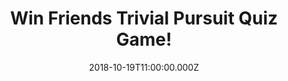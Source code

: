 ---
campaign-uuid: "c-622c2f49-c478-407c-8b11-241270502e25"
type: "Preview"
category: "Entertainment"
date: "2018-10-19T11:00:00.000Z"
end-date: "2018-11-19T23:59:00.000Z"
disable-form: false
is_promoted: false
has_entry_page: true
title: "Win Friends Trivial Pursuit Quiz Game!"
competition-description: "<p>If you are a true Friends fan, you need to test your\
  \ knowledge with the Friends Trivial Pursuit game! We are giving away one of the\
  \ most fun and hilarious boarding games: The Friends Trivial Pursuit Quiz Game!</p>\r\
  \n<p>Do you know everything about this epic tv show? Click below for a chance to\
  \ win!</p>"
hero-header: "Win Friends Trivial Pursuit Quiz Game!"
terms-confirmation: "N/A"
banner-img: "https://assets.expresslyapp.com/asset-0648bc1c-3c1d-4304-9c89-6b03182403dd.jpg"
logo-left-href: "aaa.nme.com"
logo-left-image: "https://assets.expresslyapp.com/asset-8f236b9c-775c-444a-826e-c96d0168fa00.jpg"
logo-left-title: "NME AAA"
bg-image-hero: "https://assets.expresslyapp.com/asset-c7ec0a6a-0b96-4e6b-be52-b1d0251f6e9d.jpg"
bg-image-first: "https://assets.expresslyapp.com/asset-02825f5f-5104-41a4-90df-5ee593e08916.jpg"
section1-content: "<p>This edition contains 600 questions based on all your favourite\
  \ moments from Ross and Rachel’s Vegas wedding, to the classic Holiday Armadillo.\
  \ Test your trivia from Season 1 right through to Season 10 and prepare to be totally\
  \ bamboozled. The game is handy for any Friends fan on the go, requiring no board\
  \ and an easy to carry around in its bitesize wedge case.</p>\r\n<p>Fascinating,\
  \ puzzling and captivating questions that will test your knowledge and memory! Think\
  \ no more and enter the form below for a chance to win this fun game now!</p>\r\n\
  <p>Good luck!</p>"
entry-title: "Win Friends Trivial Pursuit Quiz Game!"
entry-content: "Enter the draw to win Friends Trivial Pursuit Quiz Game by completing\
  \ the form below before 23:59 on 19th of November 2018."
has-winner: false
prize-description: "Friends Trivial Pursuit Quiz Game."
special-conditions: "Multiple entries are allowed up to one every day.\r\nThis competition\
  \ is also available on: http://club.expressly.io/competitons/friends-trivial-pursuit-quiz-game"
---